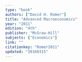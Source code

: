 ```yaml
---
type: "book"
authors: ["David H. Romer"]
title: "Advanced Macroeconomics"
year: "2011"
edition: "4th"
publisher: "McGraw-Hill"
subjects: ["Economics"]
link: ""
citationkey: "Romer2011"
updated: "20160315"
---
```


